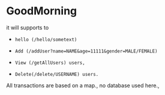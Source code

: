 ﻿# GoodMorning

it will supports to 
*     hello (/hello/sometext)
*     Add (/addUser?name=NAME&age=11111&gender=MALE/FEMALE)
*     View (/getAllUsers) users, 
*     Delete(/delete/USERNAME) users.

All transactions are based on a map., no database used here.,

